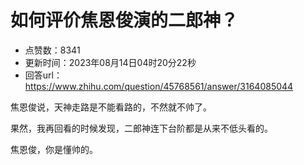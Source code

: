 # 如何评价焦恩俊演的二郎神？
- 点赞数：8341
- 更新时间：2023年08月14日04时20分22秒
- 回答url：https://www.zhihu.com/question/45768561/answer/3164085044
<body>
 <p data-pid="fNyfZ2yr">焦恩俊说，天神走路是不能看路的，不然就不帅了。</p>
 <p data-pid="lIBXs_iw">果然，我再回看的时候发现，二郎神连下台阶都是从来不低头看的。</p>
 <p data-pid="cpsgBc5H">焦恩俊，你是懂帅的。</p>
</body>